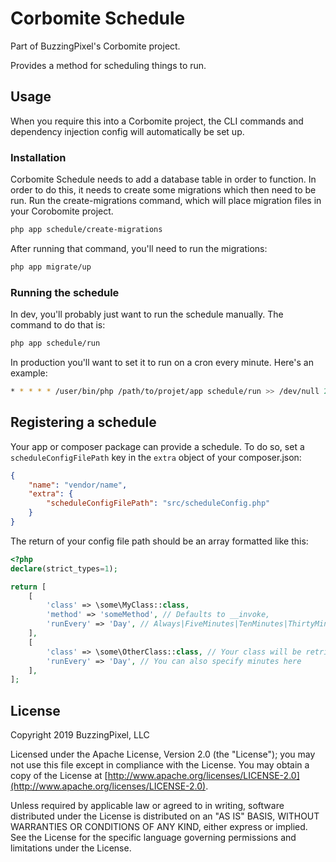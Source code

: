 # Corbomite Schedule

Part of BuzzingPixel's Corbomite project.

Provides a method for scheduling things to run.

## Usage

When you require this into a Corbomite project, the CLI commands and dependency injection config will automatically be set up.

### Installation

Corbomite Schedule needs to add a database table in order to function. In order to do this, it needs to create some migrations which then need to be run. Run the create-migrations command, which will place migration files in your Corobomite project.

```bash
php app schedule/create-migrations
```

After running that command, you'll need to run the migrations:

```bash
php app migrate/up
```

### Running the schedule

In dev, you'll probably just want to run the schedule manually. The command to do that is:

```bash
php app schedule/run
```

In production you'll want to set it to run on a cron every minute. Here's an example:

```bash
* * * * * /user/bin/php /path/to/projet/app schedule/run >> /dev/null 2>&1
```

## Registering a schedule

Your app or composer package can provide a schedule. To do so, set a `scheduleConfigFilePath` key in the `extra` object of your composer.json:

```json
{
    "name": "vendor/name",
    "extra": {
        "scheduleConfigFilePath": "src/scheduleConfig.php"
    }
}
```

The return of your config file path should be an array formatted like this:

```php
<?php
declare(strict_types=1);

return [
    [
        'class' => \some\MyClass::class,
        'method' => 'someMethod', // Defaults to __invoke,
        'runEvery' => 'Day', // Always|FiveMinutes|TenMinutes|ThirtyMinutes|Hour|Day|Week|Month|DayAtMidnight|SaturdayAtMidnight|SundayAtMidnight|MondayAtMidnight|TuesdayAtMidnight|WednesdayAtMidnight|ThursdayAtMidNight|FridayAtMidnight
    ],
    [
        'class' => \some\OtherClass::class, // Your class will be retrieved from the Corbomite DI or falls back to new
        'runEvery' => 'Day', // You can also specify minutes here
    ],
];
```

## License

Copyright 2019 BuzzingPixel, LLC

Licensed under the Apache License, Version 2.0 (the "License");
you may not use this file except in compliance with the License.
You may obtain a copy of the License at [http://www.apache.org/licenses/LICENSE-2.0](http://www.apache.org/licenses/LICENSE-2.0).

Unless required by applicable law or agreed to in writing, software
distributed under the License is distributed on an "AS IS" BASIS,
WITHOUT WARRANTIES OR CONDITIONS OF ANY KIND, either express or implied.
See the License for the specific language governing permissions and
limitations under the License.
